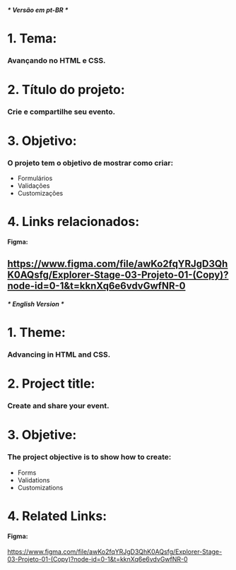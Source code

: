 ##### * Versão em pt-BR *
# 1. Tema: 

### Avançando no HTML e CSS.

# 2. Título do projeto:

### Crie e compartilhe seu evento.

# 3. Objetivo: 

### O projeto tem o objetivo de mostrar como criar:

- Formulários
- Validações
- Customizações

# 4. Links relacionados:

#### Figma:
https://www.figma.com/file/awKo2fqYRJgD3QhK0AQsfg/Explorer-Stage-03-Projeto-01-(Copy)?node-id=0-1&t=kknXq6e6vdvGwfNR-0
---
##### * English Version *
# 1. Theme: 

### Advancing in HTML and CSS.

# 2. Project title:

### Create and share your event.

# 3. Objetive: 

### The project objective is to show how to create:

- Forms
- Validations
- Customizations

# 4. Related Links:

#### Figma:
https://www.figma.com/file/awKo2fqYRJgD3QhK0AQsfg/Explorer-Stage-03-Projeto-01-(Copy)?node-id=0-1&t=kknXq6e6vdvGwfNR-0